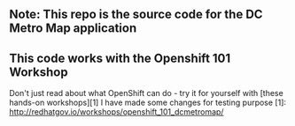 ## Note: This repo is the source code for the DC Metro Map application

## This code works with the Openshift 101 Workshop
Don't just read about what OpenShift can do - try it for yourself with [these hands-on workshops][1]
I have made some changes for testing purpose
[1]: http://redhatgov.io/workshops/openshift_101_dcmetromap/
